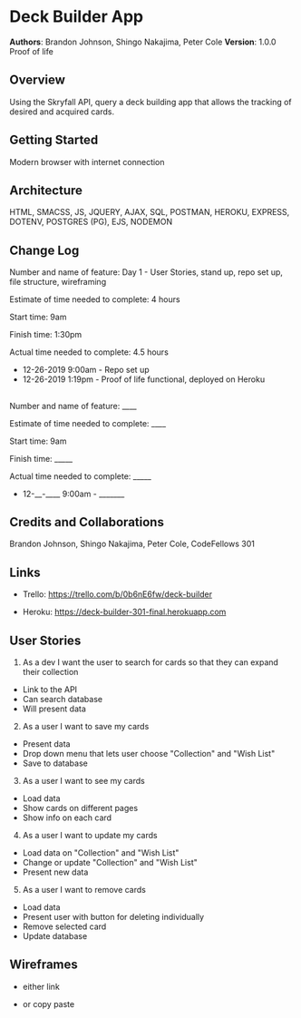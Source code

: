# Deck Builder App

**Authors**: Brandon Johnson, Shingo Nakajima, Peter Cole
**Version**: 1.0.0 Proof of life

## Overview
Using the Skryfall API, query a deck building app that allows the tracking of desired and acquired cards.

## Getting Started
Modern browser with internet connection

## Architecture
HTML, SMACSS, JS, JQUERY, AJAX, SQL, POSTMAN, HEROKU, EXPRESS, DOTENV, POSTGRES (PG), EJS, NODEMON

## Change Log

Number and name of feature: Day 1 - User Stories, stand up, repo set up, file structure, wireframing

Estimate of time needed to complete: 4 hours

Start time: 9am

Finish time: 1:30pm

Actual time needed to complete: 4.5 hours

* 12-26-2019 9:00am - Repo set up
* 12-26-2019 1:19pm - Proof of life functional, deployed on Heroku

## 

Number and name of feature: ____

Estimate of time needed to complete: ____

Start time: 9am

Finish time: _____

Actual time needed to complete: _____

* 12-__-____ 9:00am - _______

## Credits and Collaborations
Brandon Johnson, Shingo Nakajima, Peter Cole, CodeFellows 301

## Links

* Trello: https://trello.com/b/0b6nE6fw/deck-builder

* Heroku: https://deck-builder-301-final.herokuapp.com

## User Stories

1. As a dev I want the user to search for cards so that they can expand their collection
  * Link to the API
  * Can search database
  * Will present data

2. As a user I want to save my cards
  * Present data
  * Drop down menu that lets user choose "Collection" and "Wish List"
  * Save to database

3. As a user I want to see my cards
  * Load data
  * Show cards on different pages
  * Show info on each card

4. As a user I want to update my cards
  * Load data on "Collection" and "Wish List"
  * Change or update "Collection" and "Wish List"
  * Present new data

5. As a user I want to remove cards
  * Load data
  * Present user with button for deleting individually
  * Remove selected card
  * Update database

## Wireframes

* either link

* or copy paste